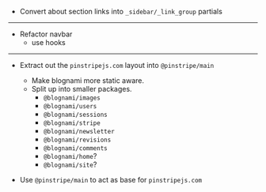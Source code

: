 
- Convert about section links into `_sidebar/_link_group` partials

---

- Refactor navbar
    - use hooks

---

- Extract out the `pinstripejs.com` layout into `@pinstripe/main`
    - Make blognami more static aware.
    - Split up into smaller packages.
        - `@blognami/images`
        - `@blognami/users`
        - `@blognami/sessions`
        - `@blognami/stripe`
        - `@blognami/newsletter`
        - `@blognami/revisions`
        - `@blognami/comments`
        - `@blognami/home`?
        - `@blognami/site`?

- Use `@pinstripe/main` to act as base for `pinstripejs.com`